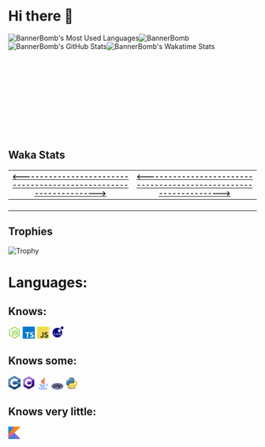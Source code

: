 # Hi there 👋

<img src="https://komarev.com/ghpvc/?username=BannerBomb" alt="BannerBomb" title="BannerBomb Profile Views" />

<img align="left" title="BannerBomb's Most Used Languages" src="https://github-readme-stats.vercel.app/api/top-langs?username=BannerBomb&langs_count=10&theme=dracula" />
<img align="left" title="BannerBomb's GitHub Stats" src="https://github-readme-stats.vercel.app/api?username=BannerBomb&count_private=true&include_all_commits=true&show_icons=true&theme=dracula" /><br />
<img title="BannerBomb's Wakatime Stats" src="https://github-readme-stats.vercel.app/api/wakatime?username=BannerBomb" /><br /><br /><br /><br /><br /><br /><br /><br /><br /><br /><br />

<h2>Waka Stats</h2>
<ins>
	<table class="rich-diff-level-zero">
		<thead class="rich-diff-level-one">
			<tr>
				<th>&lt;------------------------------------------------------------------&gt;</th>
				<th align="center">&lt;------------------------------------------------------------------&gt;</th>
			</tr>
		</thead>
		<tbody class="rich-diff-level-one">
			<tr>
				<td>
					<img src="https://wakatime.com/share/@BannerBomb/8221d194-63e2-4fb3-8109-bb19e5556ddb.svg" alt="" data-canonical-src="https://wakatime.com/share/@BannerBomb/8221d194-63e2-4fb3-8109-bb19e5556ddb.svg" style="max-width:100%;">
				</td>
				<td align="center">
					<img src="https://wakatime.com/share/@BannerBomb/36861c3a-13d7-4cc2-a2bb-5bfdf8f14d77.svg" alt="" data-canonical-src="https://wakatime.com/share/@BannerBomb/36861c3a-13d7-4cc2-a2bb-5bfdf8f14d77.svg" style="max-width:100%;">
				</td>
			</tr>
		</tbody>
	</table>
</ins>

<h2>Trophies</h2>

<img src="https://github-profile-trophy.vercel.app/?username=BannerBomb&row=5&column=8" alt="Trophy" data-canonical-src="https://github-profile-trophy.vercel.app/?username=BannerBomb&amp;row=5&amp;column=8" style="max-width:100%;">

<h1>Languages:</h1>

<h2>Knows:</h2>
<code><img width="25px" src="https://github.com/BannerBomb/BannerBomb/blob/master/assets/nodejs.svg"></code>
<code><img width="25px" src="https://github.com/BannerBomb/BannerBomb/blob/master/assets/typescript.svg"></code>
<code><img width="25px" src="https://github.com/BannerBomb/BannerBomb/blob/master/assets/javascript.svg"></code>
<code><img width="25px" src="https://github.com/BannerBomb/BannerBomb/blob/master/assets/lua.svg"></code>

<h2>Knows some:</h2>
<code><img width="25px" src="https://github.com/BannerBomb/BannerBomb/blob/master/assets/cpp.svg"></code>
<code><img width="25px" src="https://github.com/BannerBomb/BannerBomb/blob/master/assets/cs.png"></code>
<code><img width="25px" src="https://github.com/BannerBomb/BannerBomb/blob/master/assets/java.png"></code>
<code><img width="25px" src="https://github.com/BannerBomb/BannerBomb/blob/master/assets/php.png"></code>
<code><img width="25px" src="https://github.com/BannerBomb/BannerBomb/blob/master/assets/python.png"></code>

<h2>Knows very little:</h2>
<code><img width="25px" src="https://github.com/BannerBomb/BannerBomb/blob/master/assets/kotlin.png"></code>

